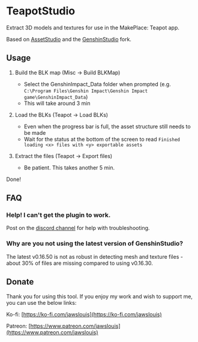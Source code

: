 # TeapotStudio
Extract 3D models and textures for use in the MakePlace: Teapot app. 

Based on [AssetStudio](https://github.com/Perfare/AssetStudio) and the [GenshinStudio](https://github.com/Razmoth/GenshinStudio) fork.

## Usage

1. Build the BLK map (Misc -> Build BLKMap)
   - Select the GenshinImpact_Data folder when prompted (e.g. `C:\Program Files\Genshin Impact\Genshin Impact game\GenshinImpact_Data`)
   - This will take around 3 min

2. Load the BLKs (Teapot -> Load BLKs)
   - Even when the progress bar is full, the asset structure still needs to be made
   - Wait for the status at the bottom of the screen to read `Finished loading <x> files with <y> exportable assets`

3. Extract the files (Teapot -> Export files)
   - Be patient. This takes another 5 min.

Done!

## FAQ
### Help! I can't get the plugin to work.
Post on the [discord channel](https://discord.gg/YuvcPzCuhq) for help with troubleshooting.

### Why are you not using the latest version of GenshinStudio?
The latest v0.16.50 is not as robust in detecting mesh and texture files - about 30% of files are missing compared to using v0.16.30.

## Donate
Thank you for using this tool. If you enjoy my work and wish to support me, you can use the below links:

Ko-fi: [https://ko-fi.com/jawslouis](https://ko-fi.com/jawslouis)

Patreon: [https://www.patreon.com/jawslouis](https://www.patreon.com/jawslouis)
